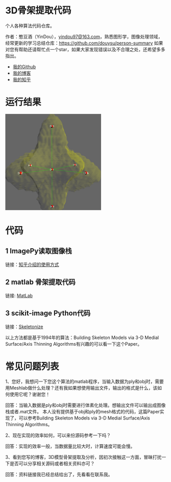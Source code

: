 # 3D骨架提取代码

个人各种算法代码仓库。

作者：憨豆酒（YinDou），yindou97@163.com，熟悉图形学，图像处理领域，经常更新的学习总结仓库：<https://github.com/douysu/person-summary> 如果对您有帮助还请帮忙点一个star，如果大家发现错误以及不合理之处，还希望多多指出。

- [我的Github](https://github.com/douysu)
- [我的博客](https://blog.csdn.net/ModestBean)
- [我的知乎](https://zhuanlan.zhihu.com/c_1218472587279433728)

# 运行结果

<img src="skeleton.png" width=300>

# 代码

## 1 ImagePy读取图像栈

链接：[知乎介绍的使用方式](https://zhuanlan.zhihu.com/p/31387917)

## 2 matlab 骨架提取代码

链接: [MatLab](https://ww2.mathworks.cn/matlabcentral/fileexchange/43400-skeleton3d)

## 3 scikit-image Python代码

链接：[Skeletonize](https://scikit-image.org/docs/dev/auto_examples/edges/plot_skeleton.html#sphx-glr-auto-examples-edges-plot-skeleton-py)


以上方法都是基于1994年的算法：Building Skeleton Models via 3-D Medial Surface/Axis Thinning Algorithms有兴趣的可以看一下这个Paper。

# 常见问题列表

1、您好，我想问一下您这个算法的matlab程序，当输入数据为ply和obj时，需要用Meshlab做什么处理？还有我如果想使用输出文件，输出的格式是什么，该如何使用它呢？谢谢您！

回答：当输入数据是ply和obj时需要进行体素化处理。想输出文件可以输出成图像栈或者.mat文件。 本人没有提供基于obj和ply的mesh格式的代码，这篇Paper实现了，可以参考Building Skeleton Models via 3-D Medial Surface/Axis Thinning Algorithms。

2、现在实现的效率如何，可以来份源码参考一下吗？

回答：实现的效率一般，当数据量比较大时，计算速度可能会慢。

3、看到您写的博客，3D模型骨架提取及分析，因初次接触这一方面，冒昧打扰一下是否可以分享相关源码或者相关资料亦可？

回答：资料链接我已经总结给出了，先看看在联系我。